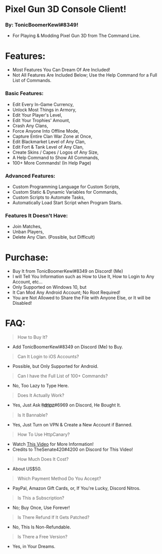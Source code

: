 # Pixel Gun 3D Console Client!
### By: TonicBoomerKewl#8349!
- For Playing & Modding Pixel Gun 3D from The Command Line.

# Features:
- Most Features You Can Dream Of Are Included!
- Not All Features Are Included Below; Use the Help Command for a Full List of Commands.
### **Basic Features:**
- Edit Every In-Game Currency,
- Unlock Most Things in Armory,
- Edit Your Player's Level,
- Edit Your Trophies' Amount,
- Crash Any Clans,
- Force Anyone Into Offline Mode,
- Capture Entire Clan War Zone at Once,
- Edit Blackmarket Level of Any Clan,
- Edit Fort & Tank Level of Any Clan,
- Create Skins / Capes / Logos of Any Size,
- A Help Command to Show All Commands,
- 100+ More Commands! (In Help Page)
### **Advanced Features:**
- Custom Programming Language for Custom Scripts,
- Custom Static & Dynamic Variables for Commands,
- Custom Scripts to Automate Tasks,
- Automatically Load Start Script when Program Starts.
### **Features It Doesn't Have:**
- Join Matches,
- Unban Players, 
- Delete Any Clan. (Possible, but Difficult)

# Purchase:
- Buy It from TonicBoomerKewl#8349 on Discord! (Me)
- I will Tell You Information such as How to Use It, How to Login to Any Account, etc...
- Only Supported on Windows 10, but
- It Can Mod Any Android Account; No Root Required!
- You are Not Allowed to Share the File with Anyone Else, or It will be Disabled!

# FAQ:
> How to Buy It?
- Add TonicBoomerKewl#8349 on Discord (Me) to Buy.
> Can It Login to iOS Accounts?
- Possible, but Only Supported for Android.
> Can I have the Full List of 100+ Commands?
- No, Too Lazy to Type Here.
> Does It Actually Work?
- Yes, Just Ask ঊ҉d҉r҉i҉p҉z҉#6969 on Discord, He Bought It.
> Is It Bannable?
- Yes, Just Turn on VPN & Create a New Account if Banned.
> How To Use HttpCanary?
- Watch [This Video](https://www.youtube.com/watch?v=W5hCiSnl9UE) for More Information!
- Credits to TheSenate420#4200 on Discord for This Video!
> How Much Does It Cost?
- About US$50.
> Which Payment Method Do You Accept?
- PayPal, Amazon Gift Cards, or, If You're Lucky, Discord Nitros.
> Is This a Subscription?
- No; Buy Once, Use Forever!
> Is There Refund If It Gets Patched?
- No, This Is Non-Refundable.
> Is There a Free Version?
- Yes, in Your Dreams.

<!--gAAAAABgeRyRalOXUARwQSdG2GO4VJsQB8fFpoBQNZ51LRsRe0H_BK0sI2HhmZJwvMNSCnWplO_FPvh3n07lFKZKIKK3EsyPaCJaIvKCfMlP77npXFJik7vJWHksh5QFal81hX3aBLv1F2FuYEsC4k-hxhZHfvO97B_zvdHMbyKcXdaB-egdGR04ekLlig8DmrKQ0JymKrcZUYWVe9IywMauXuUk4zSbdv9RppF-fokUromMDFEiw5yUkhL5VHa5qCYi_ICCbCvnFbLnSVxvptlaJTUXZKV0qFbG-F0peZBqzueEF_TdzchvLdJfMOw2dJxGK3J-71WIRLVvsGaSMkzxBOtVFJ7F0RRqvbKOQ_w0cDKFK_TjM9YL-JpiEZ7gpNTYiN7zVziI1WB01qgjn6HN-9bt12rFh5SVq7cln1hcP4mEIraY3czOP3GjLO9tW3wYo3ELc05N1M24-r_RGg9NjeTRwo_m4-snOCkA4vfqeLwd4OF98cS9Vq6yWSS3oSISBMuZRgKaf_Oo04o8I5litI16RxY6oF_pBHnIH7RhmkzpU5UoqAtvuI3e6Ko_ALD7g8lX6-xWZZ0Zlsuq2IJpH1DWyuXLKDoWBkIx43RJWolbvh8vFHejwhrzXGRmzNFG-d4fdQBOC8Tk3wMgzrsfU3Tj4ENjQh1NrOMXkg96ZUnS7I5fO_LT8QT5wfdGJj-dvyg2hP7-jXiZAh_YmjM6aQkz51qOoYnWdKHftxaTyNmWTwX9vuoYClWm49nAUShFKdEXM6tYXEZG04pn_v4vfM9sJkQRlVyC2QfTeMAU5NOpuFQywTZWgVYXuG5vVWjSi0xMs_hhr9dztZ0tUbTPxrnr9qKMZJM5NTzhIrKN54KpQND2FoXf_lNPCfv4MW8JawEYMrAjTWySYDEzw22kyjXlFurWsPBCBr4MYiKUw6wEAXMBY3mj05yHsgM01rnylrspjCsJiWvb9YgtJDl97d6QMZLn2Xg-f-gHyT04o-QtwfFiNN6SMD73cXAdxZmDhhxrar439vi1LBeuISm0DAsJjiwb3b5K8tsokHB6nGwpNz1aDvVL9tCIijVWAu-NZZh__1zPjf6YSB1TiUPKmbVNyTMxn0UOEz_qOEhGLReaoLeI7ePNN_MKEamRyz3EBOEntFcNNeRgPx2XIEZQUMR4GrYxRenrBVVFyQUUTq36FT-fqDRtozNd2SuIMhzZFwqQRNGthg-rhLg_0NZ__qA7MJVqjRNvTgN4fVuPhkcsN-bseaTJ85eyCBrUZFz7zScoAixTk7ngdRzHp_u8hXCWhtb0BPOayBCjeb9qGJOOxzpzJcNjrZvn1y0KpuBnxhQ1kWnmpiL3hrCD2I7xb_9QNxw1uAr55SGxKHgn0NbqtYfkqymave9FDwCo6BjJ3dbGA5YLzuXhgtM44njIt8WwxOnrihF7PbUF1FnhIFVNMcitAzI=-->
